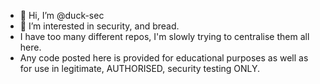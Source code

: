 - 👋 Hi, I’m @duck-sec
- 👀 I’m interested in security, and bread.
- I have too many different repos, I'm slowly trying to centralise them all here.
- Any code posted here is provided for educational purposes as well as for use in legitimate, AUTHORISED, security testing ONLY.


<!---
duck-sec/duck-sec is a ✨ special ✨ repository because its `README.md` (this file) appears on your GitHub profile.
You can click the Preview link to take a look at your changes.
--->
